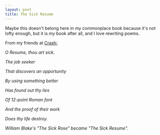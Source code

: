 ```yaml
---
layout: post
title: The Sick Resume
---
```


Maybe this doesn't belong here in my commonplace book because it's not lofty enough, but it is *my* book after all, and I love rewriting poems.

From my friends at [Crash:](https://twitter.com/CareerCrash/status/1111044496597372928)

*O Resume, thou art sick.*

*The job seeker*

*That discovers an opportunity*

*By using something better*

*Has found out thy lies*

*Of 12-point Roman font*

*And the proof of their work*

*Does thy life destroy.*

<cite>William Blake's "The Sick Rose" became "The Sick Resume".</cite>
